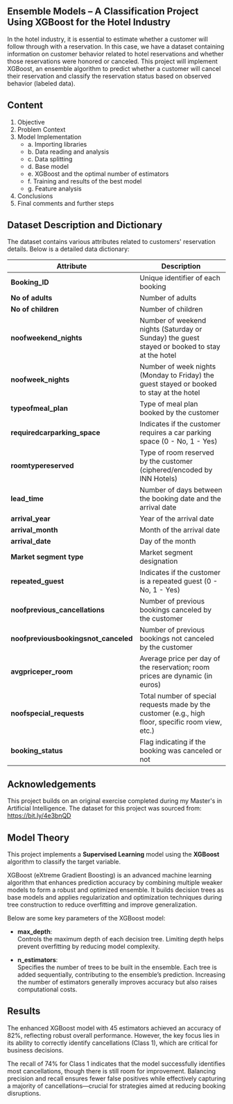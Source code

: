 ## Ensemble Models – A Classification Project Using XGBoost for the Hotel Industry

In the hotel industry, it is essential to estimate whether a customer will follow through with a reservation. In this case, we have a dataset containing information on customer behavior related to hotel reservations and whether those reservations were honored or canceled. This project will implement XGBoost, an ensemble algorithm to predict whether a customer will cancel their reservation and classify the reservation status based on observed behavior (labeled data).


## Content

1. Objective
2. Problem Context
3. Model Implementation
    * a. Importing libraries
    * b. Data reading and analysis
    * c. Data splitting
    * d. Base model
    * e. XGBoost and the optimal number of estimators
    * f. Training and results of the best model
    * g. Feature analysis
4. Conclusions
5. Final comments and further steps


## Dataset Description and Dictionary

The dataset contains various attributes related to customers' reservation details. Below is a detailed data dictionary:

| **Attribute**                      | **Description**                                                                                                                            |
|------------------------------------|--------------------------------------------------------------------------------------------------------------------------------------------|
| **Booking_ID**                     | Unique identifier of each booking                                                                                                          |
| **No of adults**                   | Number of adults                                                                                                                           |
| **No of children**                 | Number of children                                                                                                                         |
| **noofweekend_nights**             | Number of weekend nights (Saturday or Sunday) the guest stayed or booked to stay at the hotel                                              |
| **noofweek_nights**                | Number of week nights (Monday to Friday) the guest stayed or booked to stay at the hotel                                                    |
| **typeofmeal_plan**                | Type of meal plan booked by the customer                                                                                                   |
| **requiredcarparking_space**       | Indicates if the customer requires a car parking space (0 - No, 1 - Yes)                                                                    |
| **roomtypereserved**               | Type of room reserved by the customer (ciphered/encoded by INN Hotels)                                                                      |
| **lead_time**                      | Number of days between the booking date and the arrival date                                                                                |
| **arrival_year**                   | Year of the arrival date                                                                                                                    |
| **arrival_month**                  | Month of the arrival date                                                                                                                   |
| **arrival_date**                   | Day of the month                                                                                                                            |
| **Market segment type**            | Market segment designation                                                                                                                  |
| **repeated_guest**                 | Indicates if the customer is a repeated guest (0 - No, 1 - Yes)                                                                             |
| **noofprevious_cancellations**     | Number of previous bookings canceled by the customer                                                                                        |
| **noofpreviousbookingsnot_canceled** | Number of previous bookings not canceled by the customer                                                                                   |
| **avgpriceper_room**               | Average price per day of the reservation; room prices are dynamic (in euros)                                                                |
| **noofspecial_requests**           | Total number of special requests made by the customer (e.g., high floor, specific room view, etc.)                                           |
| **booking_status**                 | Flag indicating if the booking was canceled or not                                                                                          |


## Acknowledgements

This project builds on an original exercise completed during my Master's in Artificial Intelligence. The dataset for this project was sourced from: https://bit.ly/4e3bnQD


## Model Theory

This project implements a **Supervised Learning** model using the **XGBoost** algorithm to classify the target variable.

XGBoost (eXtreme Gradient Boosting) is an advanced machine learning algorithm that enhances prediction accuracy by combining multiple weaker models to form a robust and optimized ensemble. It builds decision trees as base models and applies regularization and optimization techniques during tree construction to reduce overfitting and improve generalization. 

Below are some key parameters of the XGBoost model:

- **max_depth**:  
   Controls the maximum depth of each decision tree. Limiting depth helps prevent overfitting by reducing model complexity.

- **n_estimators**:  
   Specifies the number of trees to be built in the ensemble. Each tree is added sequentially, contributing to the ensemble’s prediction. Increasing the number of estimators generally improves accuracy but also raises computational costs.


## Results

The enhanced XGBoost model with 45 estimators achieved an accuracy of 82%, reflecting robust overall performance. However, the key focus lies in its ability to correctly identify cancellations (Class 1), which are critical for business decisions.

The recall of 74% for Class 1 indicates that the model successfully identifies most cancellations, though there is still room for improvement. Balancing precision and recall ensures fewer false positives while effectively capturing a majority of cancellations—crucial for strategies aimed at reducing booking disruptions.
